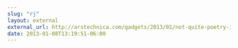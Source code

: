 ```yaml
---
slug: "rj"
layout: external
external_url: http://arstechnica.com/gadgets/2013/01/not-quite-poetry-in-motion-ars-reviews-the-haiku-alpha-4-os/
date: 2013-01-08T13:19:51-06:00
---
```


